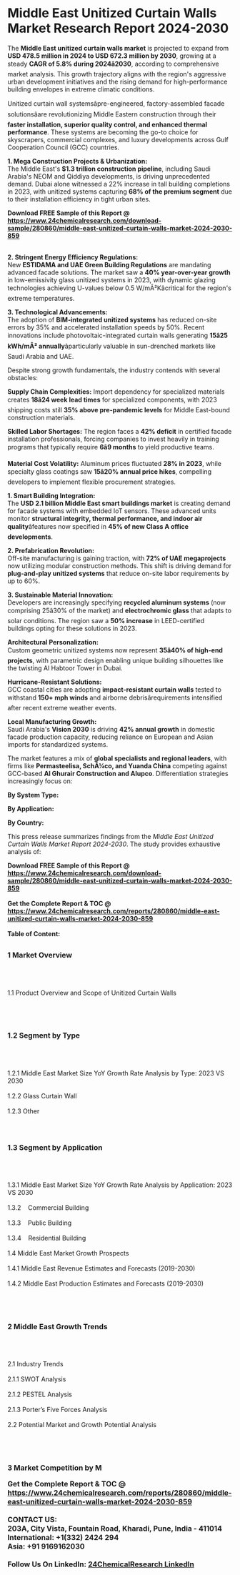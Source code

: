 <h1>Middle East Unitized Curtain Walls Market Research Report 2024-2030</h1><p>The <strong>Middle East unitized curtain walls market</strong> is projected to expand from <strong>USD 478.5 million in 2024 to USD 672.3 million by 2030</strong>, growing at a steady <strong>CAGR of 5.8% during 2024â2030</strong>, according to comprehensive market analysis. This growth trajectory aligns with the region's aggressive urban development initiatives and the rising demand for high-performance building envelopes in extreme climatic conditions.</p><p>Unitized curtain wall systemsâpre-engineered, factory-assembled facade solutionsâare revolutionizing Middle Eastern construction through their <strong>faster installation, superior quality control, and enhanced thermal performance</strong>. These systems are becoming the go-to choice for skyscrapers, commercial complexes, and luxury developments across Gulf Cooperation Council (GCC) countries.</p><p><strong>1. Mega Construction Projects &amp; Urbanization:</strong><br>
The Middle East's <strong>$1.3 trillion construction pipeline</strong>, including Saudi Arabia's NEOM and Qiddiya developments, is driving unprecedented demand. Dubai alone witnessed a 22% increase in tall building completions in 2023, with unitized systems capturing <strong>68% of the premium segment</strong> due to their installation efficiency in tight urban sites.</p><div><b>Download FREE Sample of this Report @ 
            <a href="https://www.24chemicalresearch.com/download-sample/280860/middle-east-unitized-curtain-walls-market-2024-2030-859">
            https://www.24chemicalresearch.com/download-sample/280860/middle-east-unitized-curtain-walls-market-2024-2030-859</a></b></div><br><p><strong>2. Stringent Energy Efficiency Regulations:</strong><br>
New <strong>ESTIDAMA and UAE Green Building Regulations</strong> are mandating advanced facade solutions. The market saw a <strong>40% year-over-year growth</strong> in low-emissivity glass unitized systems in 2023, with dynamic glazing technologies achieving U-values below 0.5 W/mÂ²Kâcritical for the region's extreme temperatures.</p><p><strong>3. Technological Advancements:</strong><br>
The adoption of <strong>BIM-integrated unitized systems</strong> has reduced on-site errors by 35% and accelerated installation speeds by 50%. Recent innovations include photovoltaic-integrated curtain walls generating <strong>15â25 kWh/mÂ² annually</strong>âparticularly valuable in sun-drenched markets like Saudi Arabia and UAE.</p><p>Despite strong growth fundamentals, the industry contends with several obstacles:</p><p><strong>Supply Chain Complexities:</strong> Import dependency for specialized materials creates <strong>18â24 week lead times</strong> for specialized components, with 2023 shipping costs still <strong>35% above pre-pandemic levels</strong> for Middle East-bound construction materials.</p><p><strong>Skilled Labor Shortages:</strong> The region faces a <strong>42% deficit</strong> in certified facade installation professionals, forcing companies to invest heavily in training programs that typically require <strong>6â9 months</strong> to yield productive teams.</p><p><strong>Material Cost Volatility:</strong> Aluminum prices fluctuated <strong>28% in 2023</strong>, while specialty glass coatings saw <strong>15â20% annual price hikes</strong>, compelling developers to implement flexible procurement strategies.</p><p><strong>1. Smart Building Integration:</strong><br>
The <strong>USD 2.1 billion Middle East smart buildings market</strong> is creating demand for facade systems with embedded IoT sensors. These advanced units monitor <strong>structural integrity, thermal performance, and indoor air quality</strong>âfeatures now specified in <strong>45% of new Class A office developments</strong>.</p><p><strong>2. Prefabrication Revolution:</strong><br>
Off-site manufacturing is gaining traction, with <strong>72% of UAE megaprojects</strong> now utilizing modular construction methods. This shift is driving demand for <strong>plug-and-play unitized systems</strong> that reduce on-site labor requirements by up to 60%.</p><p><strong>3. Sustainable Material Innovation:</strong><br>
Developers are increasingly specifying <strong>recycled aluminum systems</strong> (now comprising 25â30% of the market) and <strong>electrochromic glass</strong> that adapts to solar conditions. The region saw a <strong>50% increase</strong> in LEED-certified buildings opting for these solutions in 2023.</p><p><strong>Architectural Personalization:</strong><br>
	Custom geometric unitized systems now represent <strong>35â40% of high-end projects</strong>, with parametric design enabling unique building silhouettes like the twisting Al Habtoor Tower in Dubai.</p><p><strong>Hurricane-Resistant Solutions:</strong><br>
	GCC coastal cities are adopting <strong>impact-resistant curtain walls</strong> tested to withstand <strong>150+ mph winds</strong> and airborne debrisârequirements intensified after recent extreme weather events.</p><p><strong>Local Manufacturing Growth:</strong><br>
	Saudi Arabia's <strong>Vision 2030</strong> is driving <strong>42% annual growth</strong> in domestic facade production capacity, reducing reliance on European and Asian imports for standardized systems.</p><p>The market features a mix of <strong>global specialists and regional leaders</strong>, with firms like <strong>Permasteelisa, SchÃ¼co, and Yuanda China</strong> competing against GCC-based <strong>Al Ghurair Construction and Alupco</strong>. Differentiation strategies increasingly focus on:</p><p><strong>By System Type:</strong></p><p><strong>By Application:</strong></p><p><strong>By Country:</strong></p><p>This press release summarizes findings from the <em>Middle East Unitized Curtain Walls Market Report 2024-2030</em>. The study provides exhaustive analysis of:</p><div><b>Download FREE Sample of this Report @ 
            <a href="https://www.24chemicalresearch.com/download-sample/280860/middle-east-unitized-curtain-walls-market-2024-2030-859">
            https://www.24chemicalresearch.com/download-sample/280860/middle-east-unitized-curtain-walls-market-2024-2030-859</a></b></div><br><div><b>Get the Complete Report & TOC @ 
            <a href="https://www.24chemicalresearch.com/reports/280860/middle-east-unitized-curtain-walls-market-2024-2030-859">
            https://www.24chemicalresearch.com/reports/280860/middle-east-unitized-curtain-walls-market-2024-2030-859</a></b></div><br>
            <b>Table of Content:</b><p><h2><span style="font-size:16px"><strong>1 Market Overview&nbsp;&nbsp; &nbsp;</strong></span></h2><br />
<br />
<p>1.1 Product Overview and Scope of Unitized Curtain Walls&nbsp;</p><br />
<br />
<h2><strong><span style="font-size:16px">1.2 Segment by Type&nbsp;&nbsp; &nbsp;</span></strong></h2><br />
<br />
<p>1.2.1 Middle East Market Size YoY Growth Rate Analysis by Type: 2023 VS 2030&nbsp;&nbsp; &nbsp;<br /><br />
1.2.2 Glass Curtain Wall&nbsp;&nbsp; &nbsp;<br /><br />
1.2.3 Other<br /><br />
<br />
<h2><span style="font-size:16px"><strong>1.3 Segment by Application&nbsp;&nbsp;</strong></span></h2><br />
<br />
<p>1.3.1 Middle East Market Size YoY Growth Rate Analysis by Application: 2023 VS 2030&nbsp;&nbsp; &nbsp;<br /><br />
1.3.2&nbsp;&nbsp; &nbsp;Commercial Building<br /><br />
1.3.3&nbsp;&nbsp; &nbsp;Public Building<br /><br />
1.3.4&nbsp;&nbsp; &nbsp;Residential Building<br /><br />
1.4 Middle East Market Growth Prospects&nbsp;&nbsp; &nbsp;<br /><br />
1.4.1 Middle East Revenue Estimates and Forecasts (2019-2030)&nbsp;&nbsp; &nbsp;<br /><br />
1.4.2 Middle East Production Estimates and Forecasts (2019-2030)&nbsp;&nbsp;</p><br />
<br />
<h2><span style="font-size:16px"><strong>2 Middle East Growth Trends&nbsp;&nbsp; &nbsp;</strong></span></h2><br />
<br />
<p>2.1 Industry Trends&nbsp;&nbsp; &nbsp;<br /><br />
2.1.1 SWOT Analysis&nbsp;&nbsp; &nbsp;<br /><br />
2.1.2 PESTEL Analysis&nbsp;&nbsp; &nbsp;<br /><br />
2.1.3 Porter&rsquo;s Five Forces Analysis&nbsp;&nbsp; &nbsp;<br /><br />
2.2 Potential Market and Growth Potential Analysis&nbsp;&nbsp; &nbsp;</p><br />
<br />
<h2><span style="font-size:16px"><strong>3 Market Competition by M</p><div><b>Get the Complete Report & TOC @ 
            <a href="https://www.24chemicalresearch.com/reports/280860/middle-east-unitized-curtain-walls-market-2024-2030-859">
            https://www.24chemicalresearch.com/reports/280860/middle-east-unitized-curtain-walls-market-2024-2030-859</a></b></div><br><b>CONTACT US:</b><br>
            203A, City Vista, Fountain Road, Kharadi, Pune, India - 411014<br>
            International: +1(332) 2424 294<br>
            Asia: +91 9169162030 <br><br>
            Follow Us On LinkedIn: <a href="https://www.linkedin.com/company/24chemicalresearch/">24ChemicalResearch LinkedIn</a>